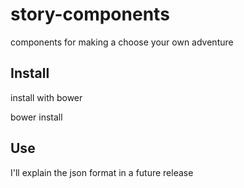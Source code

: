 # story-components
components for making a choose your own adventure

## Install

install with bower

  bower install


## Use

  <story-container id="foo"></story-container>

  <script>document.querySelector("#foo").loadJson()</script>

I'll explain the json format in a future release
